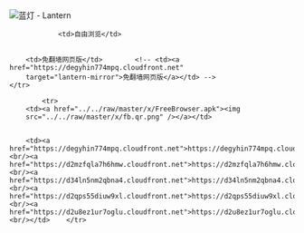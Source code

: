 

<img src="../../raw/master/x/8e0a2b81.c82003be.LanternYellow2.png" alt="蓝灯 - Lantern"/>
<table>
    <tr>
                
                <td>自由浏览</td>
        
        
        <td>免翻墙网页版</td>        <!-- <td><a href="https://degyhin774mpq.cloudfront.net"
        target="lantern-mirror">免翻墙网页版</a></td> -->
    </tr>
    
            <tr>
        <td><a href="../../raw/master/x/FreeBrowser.apk"><img
        src="../../raw/master/x/fb.qr.png" /></a></td>

        
        <td><a href="https://degyhin774mpq.cloudfront.net">https://degyhin774mpq.cloudfront.net</a><br/><a href="https://d2mzfqla7h6hmw.cloudfront.net">https://d2mzfqla7h6hmw.cloudfront.net</a><br/><a href="https://d34ln5nm2qbna4.cloudfront.net">https://d34ln5nm2qbna4.cloudfront.net</a><br/><a href="https://d2qps55diuw9xl.cloudfront.net">https://d2qps55diuw9xl.cloudfront.net</a><br/><a href="https://d2u8ez1ur7oglu.cloudfront.net">https://d2u8ez1ur7oglu.cloudfront.net</a><br/></td>    </tr>
</table>
